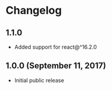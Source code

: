 # Changelog

## 1.1.0

* Added support for react@^16.2.0

## 1.0.0 (September 11, 2017)

* Initial public release
